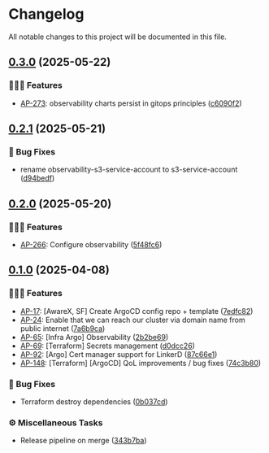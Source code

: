 # Changelog

All notable changes to this project will be documented in this file.

## [0.3.0](https://gitlab.ba.innovatrics.net/application-platform/argocd-infra/-/compare/0.2.1...0.3.0) (2025-05-22)

### 🚀🚀🚀 Features

- [AP-273](https://innovatrics.atlassian.net/browse/AP-273): observability charts persist in gitops principles ([c6090f2](https://gitlab.ba.innovatrics.net/application-platform/argocd-infra/commit/c6090f2d41f31fe76f7e14a3092f0ec7b7bce716))

## [0.2.1](https://gitlab.ba.innovatrics.net/application-platform/argocd-infra/-/compare/0.2.0...0.2.1) (2025-05-21)

### 🐛 Bug Fixes

- rename observability-s3-service-account to s3-service-account ([d94bedf](https://gitlab.ba.innovatrics.net/application-platform/argocd-infra/commit/d94bedf07fa317fd3c39bbe626a4123388b6a58d))

## [0.2.0](https://gitlab.ba.innovatrics.net/application-platform/argocd-infra/-/compare/0.1.0...0.2.0) (2025-05-20)

### 🚀🚀🚀 Features

- [AP-266](https://innovatrics.atlassian.net/browse/AP-266): Configure observability ([5f48fc6](https://gitlab.ba.innovatrics.net/application-platform/argocd-infra/commit/5f48fc603448c1abdbed7de633ec2493b056821e))

## [0.1.0](https://gitlab.ba.innovatrics.net/application-platform/argocd-infra/-/compare/0.0.1...0.1.0) (2025-04-08)

### 🚀🚀🚀 Features

- [AP-17](https://innovatrics.atlassian.net/browse/AP-17): [AwareX, SF] Create ArgoCD config repo + template ([7edfc82](https://gitlab.ba.innovatrics.net/application-platform/argocd-infra/commit/7edfc82890dca6c42fd88cb851d57c68a6f25c74))
- [AP-24](https://innovatrics.atlassian.net/browse/AP-24): Enable that we can reach our cluster via domain name from public internet ([7a6b9ca](https://gitlab.ba.innovatrics.net/application-platform/argocd-infra/commit/7a6b9ca971e5b15721cd42af1f214c72e42aec05))
- [AP-65](https://innovatrics.atlassian.net/browse/AP-65): [Infra Argo] Observability ([2b2be69](https://gitlab.ba.innovatrics.net/application-platform/argocd-infra/commit/2b2be6981705b7ba8b49fdf3ff75aa92444363ba))
- [AP-69](https://innovatrics.atlassian.net/browse/AP-69): [Terraform] Secrets management ([d0dcc26](https://gitlab.ba.innovatrics.net/application-platform/argocd-infra/commit/d0dcc2671c1f17bceff87ea6b9f47005a667a584))
- [AP-92](https://innovatrics.atlassian.net/browse/AP-92): [Argo] Cert manager support for LinkerD ([87c66e1](https://gitlab.ba.innovatrics.net/application-platform/argocd-infra/commit/87c66e19ce89fbf420ee778ebd54ef8b7216dbc3))
- [AP-148](https://innovatrics.atlassian.net/browse/AP-148): [Terraform] [ArgoCD] QoL improvements / bug fixes ([74c3b80](https://gitlab.ba.innovatrics.net/application-platform/argocd-infra/commit/74c3b801e4350b1e8e2939ee5fe11f502fe400ed))

### 🐛 Bug Fixes

- Terraform destroy dependencies ([0b037cd](https://gitlab.ba.innovatrics.net/application-platform/argocd-infra/commit/0b037cdf89f9bee71516f0dfc198f9e9b5ae5d54))

### ⚙️ Miscellaneous Tasks

- Release pipeline on merge ([343b7ba](https://gitlab.ba.innovatrics.net/application-platform/argocd-infra/commit/343b7ba6f3a21c8bad92ef8de90309cc0eb0f8a3))

